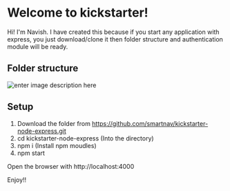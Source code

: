 # Welcome to kickstarter!

Hi! I'm Navish. I have created this because if you start any application with express, you just download/clone it then folder structure and authentication module will be ready.


## Folder structure

![enter image description here](https://user-images.githubusercontent.com/19702085/46522436-6505c680-c8a0-11e8-8a9c-154ca4b06737.gif)


## Setup

 1. Download the folder from https://github.com/smartnav/kickstarter-node-express.git
 2. cd kickstarter-node-express (Into the directory)
 3. npm i (Install npm moudles)
 4. npm start

Open the browser with http://localhost:4000

Enjoy!!
